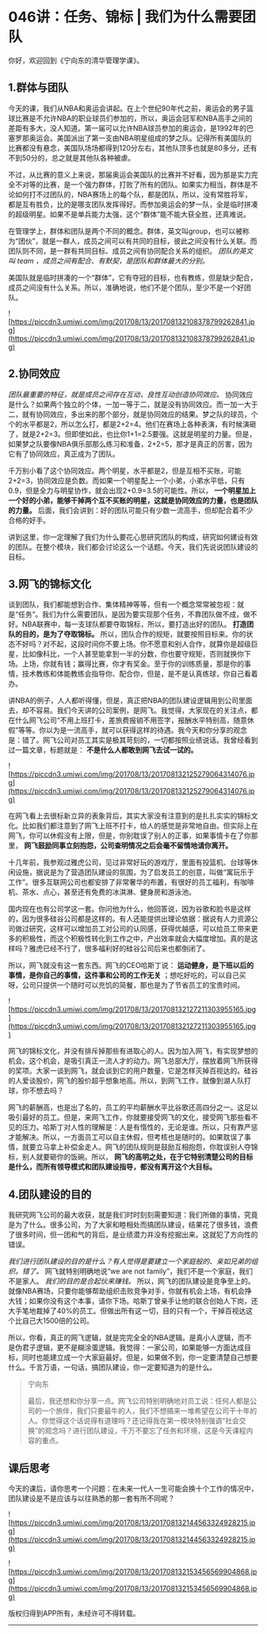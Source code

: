# 046讲：任务、锦标 | 我们为什么需要团队

你好，欢迎回到《宁向东的清华管理学课》。

## 1.群体与团队

今天的课，我们从NBA和奥运会讲起。在上个世纪90年代之前，奥运会的男子篮球比赛是不允许NBA的职业球员们参加的，所以，奥运会冠军和NBA高手之间的差距有多大，没人知道。第一届可以允许NBA球员参加的奥运会，是1992年的巴塞罗那奥运会。美国派出了第一支由NBA明星组成的梦之队。记得所有美国队的比赛都没有悬念，美国队场场都得到120分左右，其他队顶多也就是80多分，还有不到50分的，总之就是其他队各种被虐。

不过，从比赛的意义上来说，那届奥运会美国队的比赛并不好看，因为那是实力完全不对等的比赛，是一个强力群体，打败了所有的团队。如果实力相当，群体是不论如何打不过团队的，NBA赛场上的每个队，都是团队，所以，没有常胜将军，都是互有胜负，比的是哪支团队发挥得好。而参加奥运会的梦一队，全是临时拼凑的超级明星。如果不是单兵能力太强，这个“群体”能不能大获全胜，还真难说。

在管理学上，群体和团队是两个不同的概念。群体，英文叫group，也可以被称为“团伙”，就是一群人，成员之间可以有共同的目标，彼此之间没有什么关联。而团队则不同，是一群有共同目标、成员之间有协同配合关系的组织。 *团队的英文叫 team ，成员之间有配合、有默契，是团队和群体最大的分别。*

美国队就是临时拼凑的一个“群体”，它有夺冠的目标，也有教练，但是缺少配合，成员之间没有什么关系。所以，准确地说，他们不是个团队，至少不是一个好团队。

![https://piccdn3.umiwi.com/img/201708/13/201708132108378799262841.jpg](https://piccdn3.umiwi.com/img/201708/13/201708132108378799262841.jpg)

## 2.协同效应

 *团队最重要的特征，就是成员之间存在互动，良性互动创造协同效应。* 协同效应是什么？如果两个独立的个体，一加一等于二，就是没有协同效应。而一加一大于二，就有协同效应，多出来的那个部分，就是协同效应的结果。梦之队的球员，个个的水平都是2，所以怎么打，都是2+2=4。他们在赛场上各种表演，有时候演砸了，就是2+2=3。但即使如此，也比你1+1=2.5要强。这就是明星的力量。但是，如果梦之队要像NBA俱乐部那么练习和准备，2+2=5，那才是真正的厉害，因为它有了协同效应，真正成为了团队。

千万别小看了这个协同效应。两个明星，水平都是2，但是互相不买账，可能2+2=3，协同效应是负数。而如果一个明星配上一个小弟，小弟水平低，只有0.9，但是全力与明星协作，就会出现2+0.9=3.5的可能性。所以， **一个明星加上一个好的小弟，能够干掉两个互不买账的明星，这就是协同效应的力量，也是团队的力量。** 后面，我们会讲到：好的团队可能只有少数一流高手，但却配合着不少合格的好手。

讲到这里，你一定理解了我们为什么要花心思研究团队的构成，研究如何建设有效的团队。在整个模块，我们都会讨论这么一个话题。今天，我们先说说团队建设的目标。

## 3.网飞的锦标文化

谈到团队，我们都能想到合作、集体精神等等，但有一个概念常常被忽视：就是“任务”。我们为什么需要团队，是因为要实现那个任务，不靠团队做不成，做不好。NBA联赛中，每一支球队都要夺取锦标，所以，要打造出好的团队。 **打造团队的目的，是为了夺取锦标。** 所以，团队合作的规矩，就要按照目标来。你的状态不好吗？对不起，这段时间你不要上场。你不愿意和别人合作，就算你是超级巨星，比如像科比，一个人甚至能拿到一半的分数，你也要守规矩，否则就换你下场。上场，你就有钱；赢得比赛，你才有奖金。至于你的训练质量，那是你的事情，技术教练和体能教练会指导你、配合你，但是，是不是认真练球，你自己看着办。

讲NBA的例子，人人都听得懂，但是，真正把NBA的团队建设逻辑用到公司里面去，却不容易。我们今天讲的公司案例，是网飞。我觉得，大家现在的关注点，都在什么网飞公司“不用上班打卡，差旅费报销不用签字，报酬水平特别高，随意休假”等等。你以为是一流高手，就可以获得这样的待遇。我今天和你分享的观念是：错了。网飞公司对员工其实是极其苛刻的，一切都按照业绩说话。我曾经看到过一篇文章，标题就是： **不是什么人都敢到网飞去试一试的。**

![https://piccdn3.umiwi.com/img/201708/13/201708132125279064314076.jpg](https://piccdn3.umiwi.com/img/201708/13/201708132125279064314076.jpg)

在网飞看上去很标新立异的表象背后，其实大家没有注意到的是扎扎实实的锦标文化。比如我们都注意到了网飞上班不打卡，给人的感觉是非常地自由。但实际上在网飞，你可以休假没有上限，但是，你别耽误了别人的正事，如果事情卡在了你那里， **网飞鼓励同事立刻抱怨，公司查明情况之后会毫不留情地请你离开。**

十几年前，我参观过雅虎公司，见过非常好玩的游戏厅，里面有投篮机、台球等休闲设施，据说是为了营造团队建设的氛围，为了启发员工的创意，叫做“寓玩乐于工作”。很多互联网公司也都安排了非常奢华的布置，有很好的员工福利，有咖啡机、茶水、点心，甚至还有免费的冰淇淋、健身房和游泳池。

国内现在也有公司学这一套。你问他为什么，他回答说，因为谷歌和脸书是这样的，因为很多硅谷公司都是这样的。有人还能提供出理论依据：据说有人力资源公司做过研究，这样可以增加员工对公司的认同感，获得优越感，可以给员工带来更多的积极性，而这个积极性转化到工作之中，产出效率就会大幅度增加。真的是这样吗？雅虎已经不行了，很多福利好的硅谷公司后来也都倒闭了。

所以，网飞就没有这一套东西。网飞的CEO哈斯丁说： **运动健身，是下班以后的事情，是你自己的事情，这件事和公司的工作无关** ；想吃好吃的，可以自己买呀，公司只提供一个随时可以充饥的简餐，那也是为了节省员工的宝贵时间。

![https://piccdn3.umiwi.com/img/201708/13/201708132127211303955165.jpg](https://piccdn3.umiwi.com/img/201708/13/201708132127211303955165.jpg)

网飞的锦标文化，并没有排斥掉那些有进取心的人。因为加入网飞，有实现梦想的机会。这个机会，是吸引真正一流人才的动力。网飞总部大厅，摆放着网飞所获得的奖项。大家一谈到网飞，就会谈到它的用户数量，它是怎样灭掉百视达的。硅谷的人爱谈股价，网飞的股价超乎想象地高。所以，到网飞工作，就像到湖人队打球，你不想去吗？

网飞的薪酬高，也是出了名的，员工的平均薪酬水平比谷歌还高四分之一。这足以吸引最好的员工。但是，来网飞工作，你就要接受网飞的文化，接受网飞那些看不见的压力。哈斯丁对人性的理解是：人是有惰性的，无论是谁。所以，只有靠严惩才能解决。所以，一方面员工可以自主休假，但考核也是随时的。如果耽误了事情，就要立马拿上补偿金走人。网飞的团队规则是鼓励互相抱怨，你耽误别人夺锦标，别人就要砸你的饭碗。所以， **网飞的高明之处，在于它特别清楚公司的目标是什么，而所有领导模式和团队建设指导，都没有离开这个大目标。**

## 4.团队建设的目的

我研究网飞公司的最大收获，就是我们时时刻刻需要知道：我们所做的事情，究竟是为了什么。很多公司，为了大家和睦相处而搞团队建设，结果花了很多钱，浪费了很多时间，但一团和气的背后，是业绩潜力并没有挖掘出来。这就犯了方向性的错误。

 *我们进行团队建设的目的是什么？有人觉得是要建立一个家庭般的、亲如兄弟的组织。错了。* 网飞就特别明确地说“we are not family”，我们不是一个家庭，我们不是家人。 *我们的目的是合起伙来赚钱。* 所以，网飞的团队建设是竞争至上的。就像NBA赛场，只要你能够帮助组织击败竞争对手，你就有机会上场，有机会挣大钱；如果你没有这个本事，请你下场。哈斯丁曾亲手让他的联合创始人下岗，还大手笔地裁掉了40%的员工。但做出所有这一切，目的只有一个，干掉百视达这个比自己大1500倍的公司。

所以，你看，真正的网飞逻辑，就是完完全全的NBA逻辑。是真小人逻辑，而不是伪君子逻辑，更不是糊涂蛋逻辑。我觉得：一家公司，如果能够一方面达成目标，同时也能建立成一个大家庭最好。但是，如果做不到，你一定要清楚自己想要什么。千言万语，一句话，搞团队建设，你一定要知道为的是什么。

> 宁向东
> 
> 最后，我还想和你分享一点。网飞公司特别明确地对员工说：任何人都是公司的一个旅伴，我们只要最牛的人，我们不想搞来一堆希望在公司干十年的人。你觉得这个话说得有道理吗？还记得我在第一模块特别强调“社会交换”的观念吗？进行团队建设，千万不要忘了任务和环境，这是今天课程内容的重点。

## 课后思考

今天的课后，请你思考一个问题：在未来一代人一生可能会换十个工作的情况中，团队建设是不是应该与以往熟悉的那一套有所不同呢？

![https://piccdn3.umiwi.com/img/201708/13/201708132144563324928215.jpg](https://piccdn3.umiwi.com/img/201708/13/201708132144563324928215.jpg)

![https://piccdn3.umiwi.com/img/201708/13/201708132153456569904868.jpg](https://piccdn3.umiwi.com/img/201708/13/201708132153456569904868.jpg)

版权归得到APP所有，未经许可不得转载。

---
